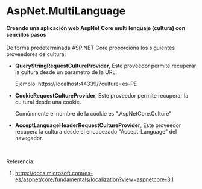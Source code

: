 
# AspNet.MultiLanguage
#### Creando una aplicación web AspNet Core multi lenguaje (cultura) con sencillos pasos

De forma predeterminada ASP.NET Core proporciona los siguientes proveedores de cultura:
- **QueryStringRequestCultureProvider**, Este proveedor permite recuperar la cultura desde un parametro de la URL.<p/>
Ejemplo: https://localhost:44339/?culture=es-PE

- **CookieRequestCultureProvider**, Este proveedor permite recuperar la cultural desde una cookie.<p/>
Comúnmente el nombre de la cookie es ".AspNetCore.Culture"

- **AcceptLanguageHeaderRequestCultureProvider**, Este proveedor  recupera la cultura desde el encabezado "Accept-Language" del navegador.<p/>

<br/>


Referencia:
1. https://docs.microsoft.com/es-es/aspnet/core/fundamentals/localization?view=aspnetcore-3.1
